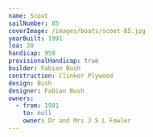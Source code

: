 ```yaml
---
name: Scoot
sailNumber: 85
coverImage: /images/boats/scoot-85.jpg
yearBuilt: 1991
loa: 20
handicap: 958
provisionalHandicap: true
builder: Fabian Bush
construction: Clinker Plywood
design: Bush
designer: Fabian Bush
owners:
  - from: 1991
    to: null
    owner: Dr and Mrs J S L Fowler
---
```

